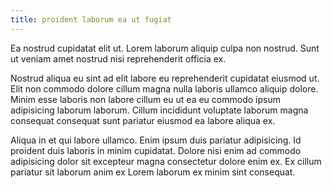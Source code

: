 ```yaml
---
title: proident laborum ea ut fugiat
---
```


Ea nostrud cupidatat elit ut. Lorem laborum aliquip culpa non nostrud. Sunt ut veniam amet nostrud nisi reprehenderit officia ex.

Nostrud aliqua eu sint ad elit labore eu reprehenderit cupidatat eiusmod ut. Elit non commodo dolore cillum magna nulla laboris ullamco aliquip dolore. Minim esse laboris non labore cillum eu ut ea eu commodo ipsum adipisicing laborum laborum. Cillum incididunt voluptate laborum magna consequat consequat sunt pariatur eiusmod ea labore aliqua ex.

Aliqua in et qui labore ullamco. Enim ipsum duis pariatur adipisicing. Id proident duis laboris in minim cupidatat. Dolore nisi enim ad commodo adipisicing dolor sit excepteur magna consectetur dolore enim ex. Ex cillum pariatur sit laborum anim ex Lorem laborum ex minim sint consequat.